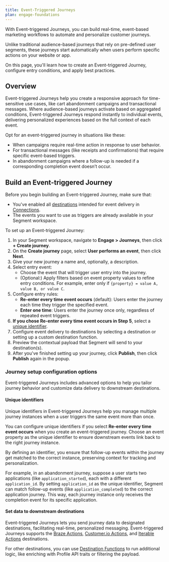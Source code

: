 ```yaml
---
title: Event-Triggered Journeys
plan: engage-foundations
---
```


With Event-triggered Journeys, you can build real-time, event-based marketing workflows to automate and personalize customer journeys. 

Unlike traditional audience-based journeys that rely on pre-defined user segments, these journeys start automatically when users perform specific actions on your website or app.

On this page, you'll learn how to create an Event-triggered Journey, configure entry conditions, and apply best practices.

## Overview

Event-triggered Journeys help you create a responsive approach for time-sensitive use cases, like cart abandonment campaigns and transactional messages. Where audience-based journeys activate based on aggregated conditions, Event-triggered Journeys respond instantly to individual events, delivering personalized experiences based on the full context of each event.

Opt for an event-triggered journey in situations like these:

- When campaigns require real-time action in response to user behavior.
- For transactional messages (like receipts and confirmations) that require specific event-based triggers.
- In abandonment campaigns where a follow-up is needed if a corresponding completion event doesn’t occur.

## Build an Event-triggered Journey

Before you begin building an Event-triggered Journey, make sure that:

- You've enabled all [destinations](/docs/connections/destinations/) intended for event delivery in [Connections](/docs/connections/).
- The events you want to use as triggers are already available in your Segment workspace.

To set up an Event-triggered Journey:

1. In your Segment workspace, navigate to **Engage > Journeys**, then click **+ Create journey**.
2. On the **Create journey** page, select **User performs an event**, then click **Next**.
3. Give your new journey a name and, optionally, a description.
4. Select entry event:
   - Choose the event that will trigger user entry into the journey.
   - (Optional:) Apply filters based on event property values to refine entry conditions. For example, enter only if `{property} = value A, value B, or value C`.
5. Configure entry rules:
   - **Re-enter every time event occurs** (default): Users enter the journey each time they trigger the specified event.
   - **Enter one time**: Users enter the journey once only, regardless of repeated event triggers.
6. **If you chose Re-enter every time event occurs in Step 5**, select a [unique identifier](#unique-identifiers). 
7. Configure event delivery to destinations by selecting a destination or setting up a custom destination function.
8. Preview the contextual payload that Segment will send to your destination(s).
9. After you've finished setting up your journey, click **Publish**, then click **Publish** again in the popup.

### Journey setup configuration options

Event-triggered Journeys includes advanced options to help you tailor journey behavior and customize data delivery to downstream destinations.

#### Unique identifiers

Unique identifiers in Event-triggered Journeys help you manage multiple journey instances when a user triggers the same event more than once. 

You can configure unique identifiers if you select **Re-enter every time event occurs** when you create an event-triggered journey. Choose an event property as the unique identifier to ensure downstream events link back to the right journey instance.

By defining an identifier, you ensure that follow-up events within the journey get matched to the correct instance, preserving context for tracking and personalization. 

For example, in an abandonment journey, suppose a user starts two applications (like `application_started`), each with a different `application_id`. By setting `application_id` as the unique identifier, Segment can match follow-up events (like `application_completed`) to the correct application journey. This way, each journey instance only receives the completion event for its specific application.

#### Set data to downstream destinations

Event-triggered Journeys lets you send journey data to designated destinations, facilitating real-time, personalized messaging. Event-triggered Journeys supports the [Braze Actions](/docs/connections/destinations/catalog/actions-braze-cloud/), [Customer.io Actions](/docs/connections/destinations/catalog/actions-customerio/), and [Iterable Actions](/docs/connections/destinations/catalog/actions-iterable/) destinations.

For other destinations, you can use [Destination Functions](/docs/connections/functions/destination-functions/) to run additional logic, like enriching with Profile API traits or filtering the payload.